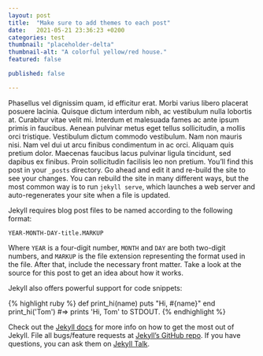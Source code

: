 ```yaml
---
layout: post
title:  "Make sure to add themes to each post"
date:   2021-05-21 23:36:23 +0200
categories: test
thumbnail: "placeholder-delta"
thumbnail-alt: "A colorful yellow/red house."
featured: false

published: false

---
```

Phasellus vel dignissim quam, id efficitur erat. Morbi varius libero placerat posuere lacinia. Quisque dictum interdum nibh, ac vestibulum nulla lobortis at. Curabitur vitae velit mi. Interdum et malesuada fames ac ante ipsum primis in faucibus. Aenean pulvinar metus eget tellus sollicitudin, a mollis orci tristique. Vestibulum dictum commodo vestibulum. Nam non mauris nisi. Nam vel dui ut arcu finibus condimentum in ac orci. Aliquam quis pretium dolor. Maecenas faucibus lacus pulvinar ligula tincidunt, sed dapibus ex finibus. Proin sollicitudin facilisis leo non pretium.
You’ll find this post in your `_posts` directory. Go ahead and edit it and re-build the site to see your changes. You can rebuild the site in many different ways, but the most common way is to run `jekyll serve`, which launches a web server and auto-regenerates your site when a file is updated.

Jekyll requires blog post files to be named according to the following format:

`YEAR-MONTH-DAY-title.MARKUP`

Where `YEAR` is a four-digit number, `MONTH` and `DAY` are both two-digit numbers, and `MARKUP` is the file extension representing the format used in the file. After that, include the necessary front matter. Take a look at the source for this post to get an idea about how it works.

Jekyll also offers powerful support for code snippets:

{% highlight ruby %}
def print_hi(name)
  puts "Hi, #{name}"
end
print_hi('Tom')
#=> prints 'Hi, Tom' to STDOUT.
{% endhighlight %}

Check out the [Jekyll docs][jekyll-docs] for more info on how to get the most out of Jekyll. File all bugs/feature requests at [Jekyll’s GitHub repo][jekyll-gh]. If you have questions, you can ask them on [Jekyll Talk][jekyll-talk].

[jekyll-docs]: https://jekyllrb.com/docs/home
[jekyll-gh]:   https://github.com/jekyll/jekyll
[jekyll-talk]: https://talk.jekyllrb.com/
